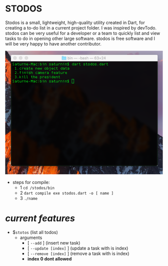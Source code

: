 # **STODOS**

Stodos is a small, lightweight, high-quality utility created in Dart, for creating a to-do list in a current project folder. I was inspired by devTodo. stodos can be very useful for a developer or a team to quickly list and view tasks to do in opening other large software. stodos is free software and I will be very happy to have another contributor.

![](https://github.com/saturnedev12/stodos/raw/master/presentation/stodos.png)

- steps for compile:
    - 1 ```cd /stodos/bin```
    - 2 ```dart compile exe stodos.dart -o [ name ]```
    - 3 ```./name```

# *current features*

- $```stotos``` (list all todos)
   - arguments 
        - [ ```--add``` ] (insert new task)
        - [ ```--update [index]``` ] (update a task with is index)
        - [ ```--remove [index]``` ] (remove a task with is index)
        - **index 0 dont allowed**


